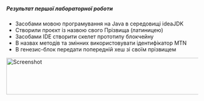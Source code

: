 <h5>Результат першої лабораторної роботи</h5>

- Засобами мовою програмування на Java в середовищі ideaJDK
- Створили проєкт із назвою свого Прізвища (латиницею)
- Засобами IDE створити скелет прототипу блокчейну
- В назвах методів та змінних використовувати ідентифікатор MTN
- В генезис-блок передати попередній хеш зі своїм прізвищем



<img src="https://i2.paste.pics/DY6X9.png" width="571" height="97" alt="Screenshot">

